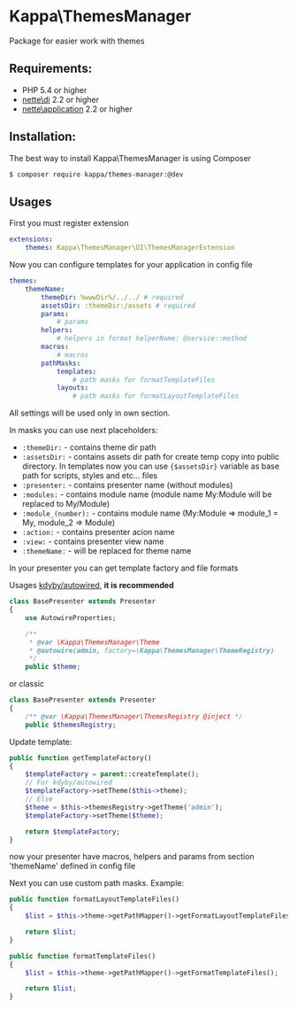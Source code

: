 # Kappa\ThemesManager

Package for easier work with themes

## Requirements:

* PHP 5.4 or higher
* [nette\di](https://github.com/nette/di) 2.2 or higher
* [nette\application](https://github.com/nette/application) 2.2 or higher

## Installation:

The best way to install Kappa\ThemesManager is using Composer

```sh
$ composer require kappa/themes-manager:@dev
```

## Usages

First you must register extension

```yaml
extensions:
	themes: Kappa\ThemesManager\DI\ThemesManagerExtension
```

Now you can configure templates for your application in config file

```yaml
themes:
	themeName:
		themeDir: %wwwDir%/../../ # required
		assetsDir: :themeDir:/assets # required
		params:
			# params
		helpers:
			# helpers in format helperName: @service::method
		macros:
			# macros
		pathMasks:
			templates:
				# path masks for formatTemplateFiles
			layouts:
				# path masks for formatLayoutTemplateFiles
```

All settings will be used only in own section.

In masks you can use next placeholders:

* `:themeDir:` - contains theme dir path
* `:assetsDir:` - contains assets dir path for create temp copy into public directory. In templates
now you can use `{$assetsDir}` variable as base path for scripts, styles and etc... files
* `:presenter:` - contains presenter name (without modules)
* `:modules:` - contains module name (module name My:Module will be replaced to My/Module)
* `:module_(number):` - contains module name (My:Module => module_1 = My, module_2 => Module)
* `:action:` - contains presenter acion name
* `:view:` - contains presenter view name
* `:themeName:` - will be replaced for theme name

In your presenter you can get template factory and file formats

Usages [kdyby/autowired](https://github.com/Kdyby/Autowired/), **it is recommended**
```php
class BasePresenter extends Presenter
{
	use AutowireProperties;

	/**
	 * @var \Kappa\ThemesManager\Theme
	 * @autowire(admin, factory=\Kappa\ThemesManager\ThemeRegistry)
	 */
	public $theme;

```

or classic
```php
class BasePresenter extends Presenter
{
	/** @var \Kappa\ThemesManager\ThemesRegistry @inject */
	public $themesRegistry;
```

Update template:

```php
public function getTemplateFactory()
{
	$templateFactory = parent::createTemplate();
	// For kdyby/autowired
	$templateFactory->setTheme($this->theme);
	// Else
	$theme = $this->themesRegistry->getTheme('admin');
	$templateFactory->setTheme($theme);

    return $templateFactory;
}
```

now your presenter have macros, helpers and params from section 'themeName' defined in config file

Next you can use custom path masks. Example:

```php
public function formatLayoutTemplateFiles()
{
    $list = $this->theme->getPathMapper()->getFormatLayoutTemplateFiles();

    return $list;
}

public function formatTemplateFiles()
{
    $list = $this->theme->getPathMapper()->getFormatTemplateFiles();

    return $list;
}
```
